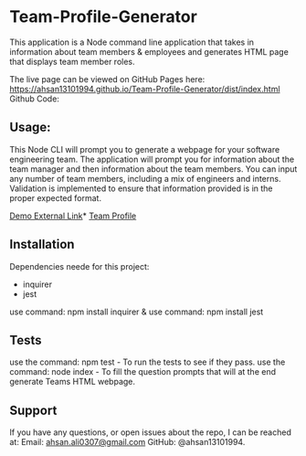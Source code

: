 # Team-Profile-Generator

This application is a Node command line application that takes in information about team members & employees and generates HTML page that displays team member roles.

The live page can be viewed on GitHub Pages here: https://ahsan13101994.github.io/Team-Profile-Generator/dist/index.html
Github Code: 

## Usage: 

This Node CLI will prompt you to generate a webpage for your software engineering team. The application will prompt you for information about the team manager and then information about the team members. You can input any number of team members, including a mix of engineers and interns. Validation is implemented to ensure that information provided is in the proper expected format.

[Demo External Link](https://drive.google.com/file/d/1lFJkC3itTW2uyJl9CVw8-qdtkNu3Bl50/view)*
[Team Profile](./assets/team-profile-app.gif)


## Installation

Dependencies neede for this project:

- inquirer
- jest

use command: npm install inquirer & use command: npm install jest


## Tests

use the command: npm test - To run the tests to see if they pass.
use the command: node index - To fill the question prompts that will at the end generate Teams HTML webpage.

## Support

If you have any questions, or open issues about the repo, I can be reached at: Email: ahsan.ali0307@gmail.com GitHub: @ahsan13101994.


